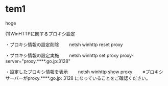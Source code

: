 # tem1
hoge



(1)WinHTTPに関するプロキシ設定

・プロキシ情報の設定削除
　　netsh winhttp reset proxy

・プロキシ情報の設定実施
　　netsh winhttp set proxy proxy-server="proxy.****.go.jp:3128"

・設定したプロキシ情報を表示
　　netsh winhttp show proxy
　　※プロキシサーバーがproxy.****.go.jp: 3128 になっていることをご確認ください。

